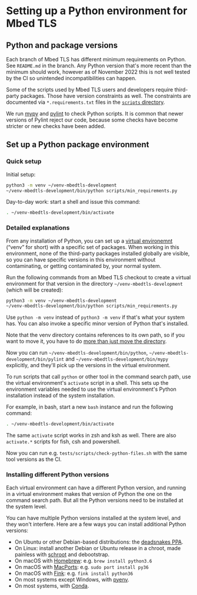 # Setting up a Python environment for Mbed TLS

## Python and package versions

Each branch of Mbed TLS has different minimum requirements on Python. See `README.md` in the branch. Any Python version that's more recent than the minimum should work, however as of November 2022 this is not well tested by the CI so unintended incompatibilities can happen.

Some of the scripts used by Mbed TLS users and developers require third-party packages. Those have version constraints as well. The constraints are documented via `*.requirements.txt` files in the [`scripts` directory](https://github.com/Mbed-TLS/mbedtls/tree/development/scripts).

We run [mypy](http://mypy-lang.org/) and [pylint](https://pylint.pycqa.org/en/latest/) to check Python scripts. It is common that newer versions of Pylint reject our code, because some checks have become stricter or new checks have been added.

## Set up a Python package environment

### Quick setup

Initial setup:

```sh
python3 -m venv ~/venv-mbedtls-development
~/venv-mbedtls-development/bin/python scripts/min_requirements.py
```

Day-to-day work: start a shell and issue this command:
```sh
. ~/venv-mbedtls-development/bin/activate
```

### Detailed explanations

From any installation of Python, you can set up a [virtual environemnt](https://realpython.com/python-virtual-environments-a-primer/) (“venv” for short) with a specific set of packages. When working in this environment, none of the third-party packages installed globally are visible, so you can have specific versions in this environment without contaminating, or getting contaminated by, your normal system.

Run the following commands from an Mbed TLS checkout to create a virtual environment for that version in the directory `~/venv-mbedtls-development` (which will be created):
```sh
python3 -m venv ~/venv-mbedtls-development
~/venv-mbedtls-development/bin/python scripts/min_requirements.py
```
Use `python -m venv` instead of `python3 -m venv` if that's what your system has. You can also invoke a specific minor version of Python that's installed.

Note that the venv directory contains references to its own path, so if you want to move it, you have to do [more than just move the directory](https://stackoverflow.com/questions/32407365/can-i-move-a-virtualenv).

Now you can run `~/venv-mbedtls-development/bin/python`, `~/venv-mbedtls-development/bin/pylint` and `~/venv-mbedtls-development/bin/mypy` explicitly, and they'll pick up the versions in the virtual environment.

To run scripts that call `python` or other tool in the command search path, use the virtual environment's `activate` script in a shell. This sets up the environment variables needed to use the virtual environment's Python installation instead of the system installation.

For example, in bash, start a new `bash` instance and run the following command:
```sh
. ~/venv-mbedtls-development/bin/activate
```
The same `activate` script works in zsh and ksh as well. There are also `activate.*` scripts for fish, csh and powershell.

Now you can run e.g. `tests/scripts/check-python-files.sh` with the same tool versions as the CI.

### Installing different Python versions

Each virtual environment can have a different Python version, and running in a virtual environment makes that version of Python the one on the command search path. But all the Python versions need to be installed at the system level.

You can have multiple Python versions installed at the system level, and they won't interfere. Here are a few ways you can install additional Python versions:

* On Ubuntu or other Debian-based distributions: the [deadsnakes PPA](https://launchpad.net/~deadsnakes/+archive/ubuntu/ppa).
* On Linux: install another Debian or Ubuntu release in a chroot, made painless with [schroot](https://wiki.debian.org/Schroot) and debootstrap.
* On macOS with [Homebrew](https://brew.sh/): e.g. `brew install python3.6`
* On macOS with [MacPorts](https://www.macports.org/): e.g. `sudo port install py36`
* On macOS with [Fink](https://www.finkproject.org/): e.g. `fink install python36`
* On most systems except Windows, with [pyenv](https://github.com/pyenv/pyenv).
* On most systems, with [Conda](https://docs.conda.io/en/latest/).
